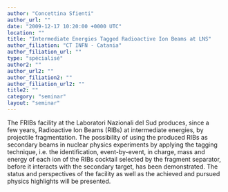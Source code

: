 ```yaml
---
author: "Concettina Sfienti"
author_url: ""
date: "2009-12-17 10:20:00 +0000 UTC"
location: ""
title: "Intermediate Energies Tagged Radioactive Ion Beams at LNS"
author_filiation: "CT INFN - Catania"
author_filiation_url: ""
type: "spécialisé"
author2: ""
author_url2: ""
author_filiation2: ""
author_filiation_url2: ""
title2: ""
category: "seminar" 
layout: "seminar"
---
```

The FRIBs facility at the Laboratori Nazionali del Sud produces, since a few years, Radioactive Ion Beams (RIBs) at intermediate energies, by projectile fragmentation. The possibility of using the produced RIBs as secondary beams in nuclear physics experiments by applying the tagging technique, i.e. the identification, event-by-event, in charge, mass and energy of each ion of the RIBs cocktail selected by the fragment separator, before it interacts with the secondary target, has been demonstrated. The status and perspectives of the facility as well as the achieved and pursued physics highlights will be presented.
